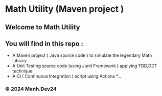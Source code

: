 # Math Utility (Maven project )

## Welcome to Math Utility 
## You will find in this repo :
* A Maven project ( Java source code ) to simulate the legendary Math Library
* A Unit Testing source code (using Junit Framework ) applying TDD,DDT technique
* A CI ( Continuous Integration ) script using Actions
*...

### &#169; 2024 Manh.Dev24